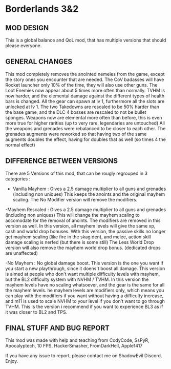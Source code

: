 Borderlands 3&2
===============

## MOD DESIGN

This is a global balance and QoL mod, that has multiple versions that should please everyone.

## GENERAL CHANGES

This mod completely removes the anointed nemeies from the game, except the story ones you encounter that are needed.
The CoV badasses will have Rocket launcher only 10% of the time, they will also use other guns.
The Loot Enemies now appear about 5 times more often than normally.
TVHM is now harder, and the elemental damage against the different types of health bars is changed.
All the gear can spawn at lv 1, furthermore all the slots are unlocked at lv 1.
The two Takedowns are rescaled to be 50% harder than the base game, and the DLC 4 bosses are rescaled to not be bullet sponges.
Weapons now are elemental more often than before, this is even more true for higher rarities (up to very rare, legendaries are untouched)
All the weapons and grenades were rebalanced to be closer to each other.
The grenades augments were reworked so that having two of the same augments doubles the effect, having for doubles that as well (so times 4 the normal effect)

## DIFFERENCE BETWEEN VERSIONS

There are 5 Versions of this mod, that can be rougly regrouped in 3 categories : 

- Vanilla Mayhem : Gives a 2.5 damage multiplier to all guns and grenades (including non uniques)
 This keeps the anoints and the original mayhem scaling.
 The No Modifier version will remove the modifiers.

 -Mayhem Rescaled : Gives a 2.5 damage multiplier to all guns and grenades (including non uniques)
 This will change the mayhem scaling to accomodate  for the removal of anoints. The modifiers are removed in this version as well.
 In this version, all mayhem levels will give the same xp, cash and world drop bonuses.
 With this version, the passive skills no longer get mayhem scaling (like fire in the skag den), and melee, action skill damage scaling is nerfed (but there is some still)
 The Less World Drop version will also remove the mayhem world drop bonus. (dedicated drops are unaffected)

 -No Mayhem : No global damage boost.
 This version is the one you want if you start a new playthrough, since it doens't boost all damage.
 This version is aimed at people who don't want multiple difficulty levels with mayhem, but the BL2 difficulty system with NVHM / TVHM.
 In this version the mayhem levels have no scaling whatsoever, and the gear is the same for all the mayhem levels.
 he mayhem levels are modifiers only, which means you can play with the modifiers if you want without having a difficulty increase, and m11 is used to scale NVHM to your level if you don't want to go through TVHM.
 This is the version i recommend if you want to experience BL3 as if it was closer to BL2 and TPS.

 ## FINAL STUFF AND BUG REPORT

 This mod was made with help and teaching from CodyCode, SsPyR, Apocalyptech, 10 FPS, HackerSmasher, FromDarkHell, Apple1417

 If you have any issue to report, please contact me on ShadowEvil Discord.
 Enjoy.